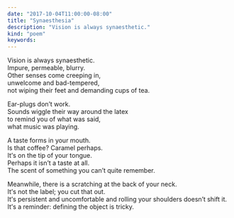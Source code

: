 ```yaml
---
date: "2017-10-04T11:00:00-08:00"
title: "Synaesthesia"
description: "Vision is always synaesthetic."
kind: "poem"
keywords:
---
```


Vision is always synaesthetic.  
Impure, permeable, blurry.  
Other senses come creeping in,  
unwelcome and bad-tempered,  
not wiping their feet and demanding cups of tea.

Ear-plugs don<span dir="rtl">’</span>t work.  
Sounds wiggle their way around the latex  
to remind you of what was said,  
what music was playing.

A taste forms in your mouth.  
Is that coffee? Caramel perhaps.  
It<span dir="rtl">’</span>s on the tip of your tongue.  
Perhaps it isn<span dir="rtl">’</span>t a taste at all.  
The scent of something you can<span dir="rtl">’</span>t quite remember.

Meanwhile, there is a scratching at the back of your neck.  
It<span dir="rtl">’</span>s not the label; you cut that out.  
It<span dir="rtl">’</span>s persistent and uncomfortable and rolling your shoulders doesn<span  
dir="rtl">’</span>t shift it.  
It<span dir="rtl">’</span>s a reminder: defining the object is tricky.  

